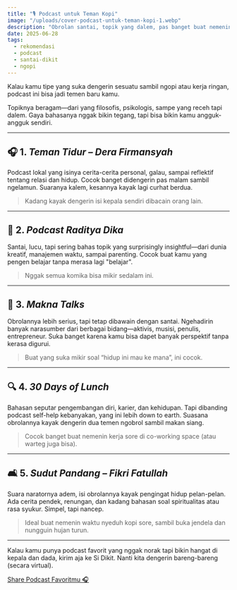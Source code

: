 ```yaml
---
title: "🎙️ Podcast untuk Teman Kopi"
image: "/uploads/cover-podcast-untuk-teman-kopi-1.webp"
description: "Obrolan santai, topik yang dalem, pas banget buat nemenin kopi sore kamu."
date: 2025-06-28
tags:
  - rekomendasi
  - podcast
  - santai-dikit
  - ngopi
---
```


Kalau kamu tipe yang suka dengerin sesuatu sambil ngopi atau kerja ringan, podcast ini bisa jadi temen baru kamu.

Topiknya beragam—dari yang filosofis, psikologis, sampe yang receh tapi dalem. Gaya bahasanya nggak bikin tegang, tapi bisa bikin kamu angguk-angguk sendiri.

---

## 🎧 1. _Teman Tidur – Dera Firmansyah_

Podcast lokal yang isinya cerita-cerita personal, galau, sampai reflektif tentang relasi dan hidup. Cocok banget didengerin pas malam sambil ngelamun. Suaranya kalem, kesannya kayak lagi curhat berdua.

> Kadang kayak dengerin isi kepala sendiri dibacain orang lain.

---

## 🧩 2. _Podcast Raditya Dika_

Santai, lucu, tapi sering bahas topik yang surprisingly insightful—dari dunia kreatif, manajemen waktu, sampai parenting. Cocok buat kamu yang pengen belajar tanpa merasa lagi "belajar".

> Nggak semua komika bisa mikir sedalam ini.

---

## 🌿 3. _Makna Talks_

Obrolannya lebih serius, tapi tetap dibawain dengan santai. Ngehadirin banyak narasumber dari berbagai bidang—aktivis, musisi, penulis, entrepreneur. Suka banget karena kamu bisa dapet banyak perspektif tanpa kerasa digurui.

> Buat yang suka mikir soal “hidup ini mau ke mana”, ini cocok.

---

## 🔍 4. _30 Days of Lunch_

Bahasan seputar pengembangan diri, karier, dan kehidupan. Tapi dibanding podcast self-help kebanyakan, yang ini lebih down to earth. Suasana obrolannya kayak dengerin dua temen ngobrol sambil makan siang.

> Cocok banget buat nemenin kerja sore di co-working space (atau warteg juga bisa).

---

## 🛋️ 5. _Sudut Pandang – Fikri Fatullah_

Suara naratornya adem, isi obrolannya kayak pengingat hidup pelan-pelan. Ada cerita pendek, renungan, dan kadang bahasan soal spiritualitas atau rasa syukur. Simpel, tapi nancep.

> Ideal buat nemenin waktu nyeduh kopi sore, sambil buka jendela dan nungguin hujan turun.

---

Kalau kamu punya podcast favorit yang nggak norak tapi bikin hangat di kepala dan dada, kirim aja ke Si Dikit. Nanti kita dengerin bareng-bareng (secara virtual).

<div class="mt-6">
  <a href="/kontak" class="inline-block bg-amber-500 text-white px-4 py-2 rounded-lg hover:bg-amber-600 transition">
    Share Podcast Favoritmu 🎧
  </a>
</div>
